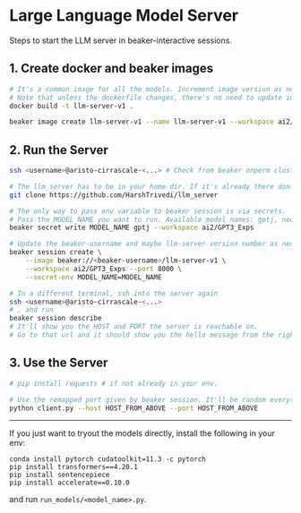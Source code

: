 # Large Language Model Server

Steps to start the LLM server in beaker-interactive sessions.

## 1. Create docker and beaker images

```bash
# It's a common image for all the models. Increment image version as necessary.
# Note that unless the dockerfile changes, there's no need to update image.
docker build -t llm-server-v1 .

beaker image create llm-server-v1 --name llm-server-v1 --workspace ai2/GPT3_Exps
```

## 2. Run the Server

```bash
ssh <username>@aristo-cirrascale-<...> # Check from beaker onperm clusters

# The llm_server has to be in your home dir. If it's already there don't clone it.
git clone https://github.com/HarshTrivedi/llm_server

# The only way to pass env variable to beaker session is via secrets.
# Pass the MODEL_NAME you want to run. Available model names: gptj, neox20b, opt, t0pp
beaker secret write MODEL_NAME gptj --workspace ai2/GPT3_Exps

# Update the beaker-username and maybe llm-server version number as necessary, and run:
beaker session create \
    --image beaker://<beaker-username>/llm-server-v1 \
    --workspace ai2/GPT3_Exps --port 8000 \
    --secret-env MODEL_NAME=MODEL_NAME

# In a different terminal, ssh into the server again
ssh <username>@aristo-cirrascale-<...>
# , and run
beaker session describe
# It'll show you the HOST and PORT the server is reachable on.
# Go to that url and it should show you the hello message from the right model.
```

## 3. Use the Server

```bash
# pip install requests # if not already in your env.

# Use the remapped port given by beaker session. It'll be random everytime.
python client.py --host HOST_FROM_ABOVE --port HOST_FROM_ABOVE
```

----

If you just want to tryout the models directly, install the following in your env:

```
conda install pytorch cudatoolkit=11.3 -c pytorch
pip install transformers==4.20.1
pip install sentencepiece
pip install accelerate==0.10.0
```

and run `run_models/<model_name>.py`.
